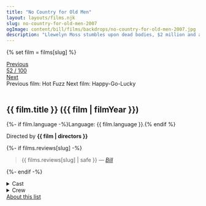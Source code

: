 ```yaml
---
title: "No Country for Old Men"
layout: layouts/films.njk
slug: no-country-for-old-men-2007
ogImage: content/bill/films/backdrops/no-country-for-old-men-2007.jpg
description: "Llewelyn Moss stumbles upon dead bodies, $2 million and a hoard of heroin in a Texas desert, but methodical killer Anton Chigurh comes looking for it, with local sheriff Ed Tom Bell hot on his trail. The roles of prey and predator blur as the violent pursuit of money and justice collide."
---
```


{% set film = films[slug] %}

<nav class="films">
  <div class="prev">
    <a href="../hot-fuzz-2007"><i class="fa-solid fa-chevron-left fa-xs"></i> Previous</a>
  </div>
  <div>
    <a class="simple" href="../">52 / 100</a>
  </div>
  <div class="next">
    <a href="../happygolucky-2008">Next <i class="fa-solid fa-chevron-right fa-xs"></i></a>
  </div>
  <div class="hint">
    <span class="prev-hint">
      <span class="sr-only">Previous film:</span>
      Hot Fuzz
    </span>
    <span class="next-hint">
      <span class="sr-only">Next film:</span>
      Happy-Go-Lucky
    </span>
  </div>
</nav>

<article class="film slug-no-country-for-old-men-2007">
  <div class="backdrop-and-poster">
    <img class="poster" src="../films/posters/{{ slug }}.jpg" alt="">
    <img class="backdrop" src="../films/backdrops/{{ slug }}.jpg" alt="">
  </div>

  <h1>{{ film.title }} ({{ film | filmYear }})</h1>

  <p>
    {%- if film.language -%}Language: {{ film.language }}.{% endif %}
    
  </p>

  <p class="director">
    Directed by <strong>{{ film | directors }}</strong>
  </p>

  {%- if films.reviews[slug] -%}
    <blockquote> 
      {{ films.reviews[slug] | safe }} <em>—&nbsp;<a href="/bill">Bill</a></em>
    </blockquote> 
  {%- endif -%}

  <details>
    <summary>
      Cast
    </summary>
    <ul>
      {%- for cast in film.credits.cast -%}
        <li>
          {{ cast.name }} as <em>{{ cast.character }}</em>
        </li>
      {%- endfor -%}
    </ul>
  </details>

  <details>
    <summary>
      Crew
    </summary>
    <ul>
      {%- for crew in film.credits.crew -%}
        <li>
          {{ crew.name }} &mdash; <em>{{ crew.job }}</em>
        </li>
      {%- endfor -%}
    </ul>
  </details>

</article>
<footer>
  <a href="../about">About this list</a>
</footer>
